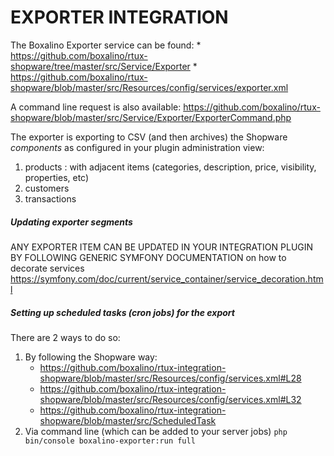 # EXPORTER INTEGRATION

The Boxalino Exporter service can be found:
    * https://github.com/boxalino/rtux-shopware/tree/master/src/Service/Exporter
    * https://github.com/boxalino/rtux-shopware/blob/master/src/Resources/config/services/exporter.xml

A command line request is also available:
https://github.com/boxalino/rtux-shopware/blob/master/src/Service/Exporter/ExporterCommand.php

The exporter is exporting to CSV (and then archives) the Shopware _components_ as configured in your plugin administration view:
1. products : with adjacent items (categories, description, price, visibility, properties, etc)
2. customers
3. transactions

##### Updating exporter segments
ANY EXPORTER ITEM CAN BE UPDATED IN YOUR INTEGRATION PLUGIN BY FOLLOWING GENERIC SYMFONY DOCUMENTATION
on how to decorate services
https://symfony.com/doc/current/service_container/service_decoration.html

##### Setting up scheduled tasks (cron jobs) for the export
There are 2 ways to do so:
1. By following the Shopware way:
    * https://github.com/boxalino/rtux-integration-shopware/blob/master/src/Resources/config/services.xml#L28
    * https://github.com/boxalino/rtux-integration-shopware/blob/master/src/Resources/config/services.xml#L32
    * https://github.com/boxalino/rtux-integration-shopware/blob/master/src/ScheduledTask
2. Via command line (which can be added to your server jobs)
``php bin/console boxalino-exporter:run full
``
